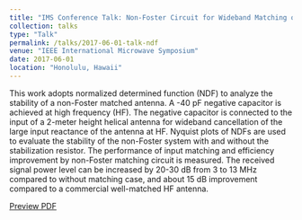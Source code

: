 ```yaml
---
title: "IMS Conference Talk: Non-Foster Circuit for Wideband Matching of High Frequency Helical Antenna"
collection: talks
type: "Talk"
permalink: /talks/2017-06-01-talk-ndf
venue: "IEEE International Microwave Symposium"
date: 2017-06-01
location: "Honolulu, Hawaii"
---
```


This work adopts normalized determined function (NDF) to analyze the stability of a non-Foster matched antenna. A -40 pF negative capacitor is achieved at high frequency (HF). The negative capacitor is connected to the input of a 2-meter height helical antenna for wideband cancellation of the large input reactance of the antenna at HF. Nyquist plots of NDFs are used to evaluate the stability of the non-Foster system with and without the stabilization resistor. The performance of input matching and efficiency improvement by non-Foster matching circuit is measured. The received signal power level can be increased by 20-30 dB from 3 to 13 MHz compared to without matching case, and about 15 dB improvement compared to a commercial well-matched HF antenna.

[Preview PDF](https://docs.google.com/viewer?url=https://dako2.github.io/files/IMS2017_Qi_Tang.pdf)
